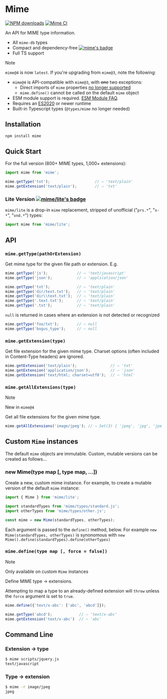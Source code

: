 <!--
  -- This file is auto-generated from src/README_js.md. Changes should be made there.
  -->
# Mime

[![NPM downloads](https://img.shields.io/npm/dm/mime)](https://www.npmjs.com/package/mime)
[![Mime CI](https://github.com/broofa/mime/actions/workflows/ci.yml/badge.svg?branch=main)](https://github.com/broofa/mime/actions/workflows/ci.yml?query=branch%3Amain)

An API for MIME type information.

- All `mime-db` types
- Compact and dependency-free [![mime's badge](https://deno.bundlejs.com/?q=mime&badge)](https://bundlejs.com/?q=mime)
- Full TS support


> [!Note]
> `mime@4` is now `latest`.  If you're upgrading from `mime@3`, note the following:
> * `mime@4` is API-compatible with `mime@3`, with ~~one~~ two exceptions:
>   * Direct imports of `mime` properties [no longer supported](https://github.com/broofa/mime/issues/295)
>   * `mime.define()` cannot be called on the default `mime` object
> * ESM module support is required.   [ESM Module FAQ](https://gist.github.com/sindresorhus/a39789f98801d908bbc7ff3ecc99d99c).
> * Requires an [ES2020](https://caniuse.com/?search=es2020) or newer runtime
> * Built-in Typescript types (`@types/mime` no longer needed)

## Installation

```bash
npm install mime
```

## Quick Start

For the full version (800+ MIME types, 1,000+ extensions):

```javascript
import mime from 'mime';

mime.getType('txt');                    // ⇨ 'text/plain'
mime.getExtension('text/plain');        // ⇨ 'txt'
```

### Lite Version [![mime/lite's badge](https://deno.bundlejs.com/?q=mime/lite&badge)](https://bundlejs.com/?q=mime/lite)

`mime/lite` is a drop-in `mime` replacement, stripped of unofficial ("`prs.*`", "`x-*`", "`vnd.*`") types:

```javascript
import mime from 'mime/lite';
```

## API

### `mime.getType(pathOrExtension)`

Get mime type for the given file path or extension. E.g.

```javascript
mime.getType('js');             // ⇨ 'text/javascript'
mime.getType('json');           // ⇨ 'application/json'

mime.getType('txt');            // ⇨ 'text/plain'
mime.getType('dir/text.txt');   // ⇨ 'text/plain'
mime.getType('dir\\text.txt');  // ⇨ 'text/plain'
mime.getType('.text.txt');      // ⇨ 'text/plain'
mime.getType('.txt');           // ⇨ 'text/plain'
```

`null` is returned in cases where an extension is not detected or recognized

```javascript
mime.getType('foo/txt');        // ⇨ null
mime.getType('bogus_type');     // ⇨ null
```

### `mime.getExtension(type)`

Get file extension for the given mime type. Charset options (often included in Content-Type headers) are ignored.

```javascript
mime.getExtension('text/plain');               // ⇨ 'txt'
mime.getExtension('application/json');         // ⇨ 'json'
mime.getExtension('text/html; charset=utf8');  // ⇨ 'html'
```

### `mime.getAllExtensions(type)`

> [!Note]
> New in `mime@4`

Get all file extensions for the given mime type.

```javascript --run default
mime.getAllExtensions('image/jpeg'); // ⇨ Set(3) { 'jpeg', 'jpg', 'jpe' }
```

## Custom `Mime` instances

The default `mime` objects are immutable.  Custom, mutable versions can be created as follows...
### new Mime(type map [, type map, ...])

Create a new, custom mime instance.  For example, to create a mutable version of the default `mime` instance:

```javascript
import { Mime } from 'mime/lite';

import standardTypes from 'mime/types/standard.js';
import otherTypes from 'mime/types/other.js';

const mime = new Mime(standardTypes, otherTypes);
```

Each argument is passed to the `define()` method, below. For example `new Mime(standardTypes, otherTypes)` is synonomous with `new Mime().define(standardTypes).define(otherTypes)`

### `mime.define(type map [, force = false])`

> [!Note]
> Only available on custom `Mime` instances

Define MIME type -> extensions.

Attempting to map a type to an already-defined extension will `throw` unless the `force` argument is set to `true`.

```javascript
mime.define({'text/x-abc': ['abc', 'abcd']});

mime.getType('abcd');            // ⇨ 'text/x-abc'
mime.getExtension('text/x-abc')  // ⇨ 'abc'
```

## Command Line

### Extension -> type

```bash
$ mime scripts/jquery.js
text/javascript
```

### Type -> extension

```bash
$ mime -r image/jpeg
jpeg
```
